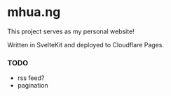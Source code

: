 # mhua.ng

This project serves as my personal website!

Written in SvelteKit and deployed to Cloudflare Pages.

### TODO

- rss feed?
- pagination
